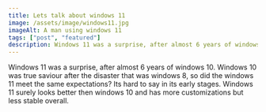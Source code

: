 ```yaml
---
title: Lets talk about windows 11
image: /assets/image/windows11.jpg
imageAlt: A man using windows 11
tags: ["post", "featured"]
description: Windows 11 was a surprise, after almost 6 years of windows 10. Windows 10 was true saviour after the disaster that was windows 8, so did the windows 11 meet the same expectations? Its hard to say in its early stages. Windows 11 surely looks better then windows 10 and has more customizations but less stable overall.
---
```

Windows 11 was a surprise, after almost 6 years of windows 10. Windows 10 was true saviour after the disaster that was windows 8, so did the windows 11 meet the same expectations? Its hard to say in its early stages. Windows 11 surely looks better then windows 10 and has more customizations but less stable overall.